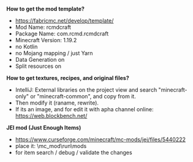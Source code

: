 **How to get the mod template?**
- https://fabricmc.net/develop/template/
- Mod Name: rcmdcraft
- Package Name: com.rcmd.rcmdcraft
- Minecraft Version: 1.19.2
- no Kotlin
- no Mojang mapping / just Yarn
- Data Generation on
- Split resources on

**How to get textures, recipes, and original files?**
- IntelliJ: External libraries on the project view and search "minecraft-only" or "minecraft-common", and copy from it.
- Then modify it (raname, rewrite).
- If its an image, and for edit it with apha channel online: https://web.blockbench.net/

**JEI mod (Just Enough Items)**
- https://www.curseforge.com/minecraft/mc-mods/jei/files/5440222
- place it: \mc_mod\run\mods
- for item search / debug / validate the changes